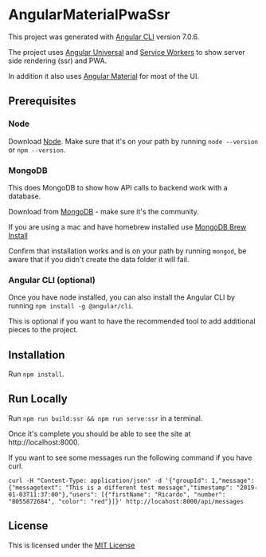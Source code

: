 # AngularMaterialPwaSsr

This project was generated with [Angular CLI](https://github.com/angular/angular-cli) version 7.0.6.

The project uses [Angular Universal](https://angular.io/guide/universal) and [Service Workers](https://angular.io/guide/service-worker-intro) to show server side rendering (ssr) and PWA.

In addition it also uses [Angular Material](https://material.angular.io/) for most of the UI.

## Prerequisites

### Node
Download [Node](https://nodejs.org/). Make sure that it's on your path by running `node --version` or `npm --version`.

### MongoDB
This does MongoDB to show how API calls to backend work with a database.

Download from [MongoDB](https://www.mongodb.com/download-center/community) - make sure it's the community.

If you are using a mac and have homebrew installed use [MongoDB Brew Install](https://docs.mongodb.com/manual/tutorial/install-mongodb-on-os-x/)

Confirm that installation works and is on your path by running `mongod`, be aware that if you didn't create the data folder it will fail.

### Angular CLI (optional)

Once you have node installed, you can also install the Angular CLI by running `npm install -g @angular/cli`.

This is optional if you want to have the recommended tool to add additional pieces to the project.

## Installation

Run `npm install`.

## Run Locally

Run `npm run build:ssr && npm run serve:ssr` in a terminal.

Once it's complete you should be able to see the site at http://localhost:8000.

If you want to see some messages run the following command if you have curl.

```
curl -H "Content-Type: application/json" -d '{"groupId": 1,"message": {"messagetext": "This is a different test message","timestamp": "2019-01-03T11:37:00"},"users": [{"firstName": "Ricardo", "number": "8055872684", "color": "red"}]}' http://locahost:8000/api/messages
```

## License
This is licensed under the [MIT License](LICENSE.md)